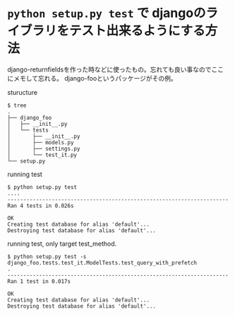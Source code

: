 # `python setup.py test` で djangoのライブラリをテスト出来るようにする方法

django-returnfieldsを作った時などに使ったもの。忘れても良い事なのでここにメモして忘れる。
django-fooというパッケージがその例。

sturucture

```
$ tree
.
├── django_foo
│   ├── __init__.py
│   └── tests
│       ├── __init__.py
│       ├── models.py
│       ├── settings.py
│       └── test_it.py
└── setup.py
```

running test

```
$ python setup.py test
....
----------------------------------------------------------------------
Ran 4 tests in 0.026s

OK
Creating test database for alias 'default'...
Destroying test database for alias 'default'...
```

running test, only target test_method.

```
$ python setup.py test -s django_foo.tests.test_it.ModelTests.test_query_with_prefetch
.
----------------------------------------------------------------------
Ran 1 test in 0.017s

OK
Creating test database for alias 'default'...
Destroying test database for alias 'default'...
```

